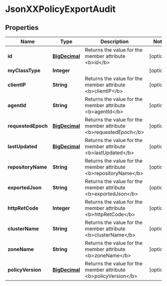 
# JsonXXPolicyExportAudit

## Properties
Name | Type | Description | Notes
------------ | ------------- | ------------- | -------------
**id** | [**BigDecimal**](BigDecimal.md) | Returns the value for the member attribute &lt;b&gt;id&lt;/b&gt; |  [optional]
**myClassType** | **Integer** |  |  [optional]
**clientIP** | **String** | Returns the value for the member attribute &lt;b&gt;clientIP&lt;/b&gt; |  [optional]
**agentId** | **String** | Returns the value for the member attribute &lt;b&gt;agentId&lt;/b&gt; |  [optional]
**requestedEpoch** | [**BigDecimal**](BigDecimal.md) | Returns the value for the member attribute &lt;b&gt;requestedEpoch&lt;/b&gt; |  [optional]
**lastUpdated** | [**BigDecimal**](BigDecimal.md) | Returns the value for the member attribute &lt;b&gt;lastUpdated&lt;/b&gt; |  [optional]
**repositoryName** | **String** | Returns the value for the member attribute &lt;b&gt;repositoryName&lt;/b&gt; |  [optional]
**exportedJson** | **String** | Returns the value for the member attribute &lt;b&gt;exportedJson&lt;/b&gt; |  [optional]
**httpRetCode** | **Integer** | Returns the value for the member attribute &lt;b&gt;httpRetCode&lt;/b&gt; |  [optional]
**clusterName** | **String** | Returns the value for the member attribute &lt;b&gt;clusterName&lt;/b&gt; |  [optional]
**zoneName** | **String** | Returns the value for the member attribute &lt;b&gt;zoneName&lt;/b&gt; |  [optional]
**policyVersion** | [**BigDecimal**](BigDecimal.md) | Returns the value for the member attribute &lt;b&gt;policyVersion&lt;/b&gt; |  [optional]



